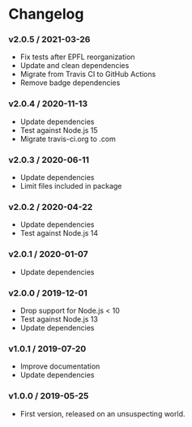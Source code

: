 Changelog
=========

### v2.0.5 / 2021-03-26

  - Fix tests after EPFL reorganization
  - Update and clean dependencies
  - Migrate from Travis CI to GitHub Actions
  - Remove badge dependencies

### v2.0.4 / 2020-11-13

  - Update dependencies
  - Test against Node.js 15
  - Migrate travis-ci.org to .com

### v2.0.3 / 2020-06-11

  - Update dependencies
  - Limit files included in package

### v2.0.2 / 2020-04-22

  - Update dependencies
  - Test against Node.js 14

### v2.0.1 / 2020-01-07

  - Update dependencies

### v2.0.0 / 2019-12-01

  - Drop support for Node.js < 10
  - Test against Node.js 13
  - Update dependencies

### v1.0.1 / 2019-07-20

  - Improve documentation
  - Update dependencies

### v1.0.0 / 2019-05-25

  - First version, released on an unsuspecting world.

